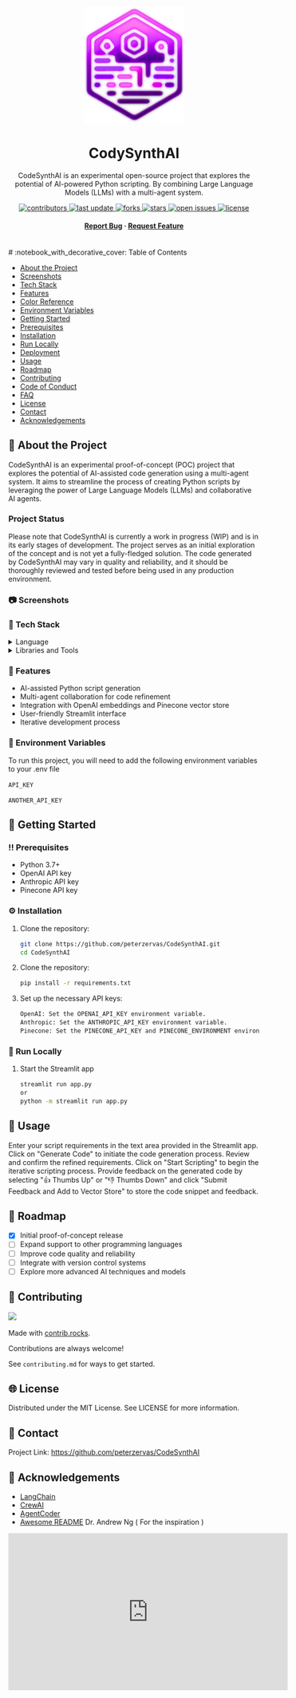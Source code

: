 <!--
Hey, thanks for using the awesome-readme-template template.  
If you have any enhancements, then fork this project and create a pull request 
or just open an issue with the label "enhancement".

Don't forget to give this project a star for additional support ;)
Maybe you can mention me or this repo in the acknowledgements too
-->
<div align="center">

  <img src="assets/logo.png" alt="logo" width="200" height="auto" />
  <h1>CodySynthAI</h1>
  <p>CodeSynthAI is an experimental open-source project that explores the potential of AI-powered Python scripting. By combining Large Language Models (LLMs) with a multi-agent system.</p>
  
<!-- Badges -->
<p>
  <a href="https://github.com/peterzervas/CodeSynthAI/graphs/contributors">
    <img src="https://img.shields.io/github/contributors/peterzervas/CodeSynthAI" alt="contributors" />
  </a>
  <a href="">
    <img src="https://img.shields.io/github/last-commit/peterzervas/CodeSynthAI" alt="last update" />
  </a>
  <a href="https://github.com/peterzervas/CodeSynthAI/network/members">
    <img src="https://img.shields.io/github/forks/peterzervas/CodeSynthAI" alt="forks" />
  </a>
  <a href="https://github.com/peterzervas/CodeSynthAI/stargazers">
    <img src="https://img.shields.io/github/stars/peterzervas/CodeSynthAI" alt="stars" />
  </a>
  <a href="https://github.com/peterzervas/CodeSynthAI/issues/">
    <img src="https://img.shields.io/github/issues/peterzervas/CodeSynthAI" alt="open issues" />
  </a>
  <a href="https://github.com/peterzervas/CodeSynthAI/blob/master/LICENSE">
    <img src="https://img.shields.io/github/license/peterzervas/CodeSynthAI.svg" alt="license" />
  </a>
</p>

<h4>
  <a href="https://github.com/peterzervas/CodeSynthAI/issues/">Report Bug</a>
  <span> · </span>
  <a href="https://github.com/peterzervas/CodeSynthAI/issues/">Request Feature</a>
</h4>
</div>

<br />
<!-- Table of Contents -->
# :notebook_with_decorative_cover: Table of Contents

- [About the Project](#star2-about-the-project)
- [Screenshots](#camera-screenshots)
- [Tech Stack](#space_invader-tech-stack)
- [Features](#dart-features)
- [Color Reference](#art-color-reference)
- [Environment Variables](#key-environment-variables)
- [Getting Started](#toolbox-getting-started)
- [Prerequisites](#bangbang-prerequisites)
- [Installation](#gear-installation)
- [Run Locally](#running-run-locally)
- [Deployment](#triangular_flag_on_post-deployment)
- [Usage](#eyes-usage)
- [Roadmap](#compass-roadmap)
- [Contributing](#wave-contributing)
- [Code of Conduct](#scroll-code-of-conduct)
- [FAQ](#grey_question-faq)
- [License](#warning-license)
- [Contact](#handshake-contact)
- [Acknowledgements](#gem-acknowledgements)

<!-- About the Project -->
## :star2: About the Project
CodeSynthAI is an experimental proof-of-concept (POC) project that explores the potential of AI-assisted code generation using a multi-agent system. It aims to streamline the process of creating Python scripts by leveraging the power of Large Language Models (LLMs) and collaborative AI agents.

### Project Status

Please note that CodeSynthAI is currently a work in progress (WIP) and is in its early stages of development. The project serves as an initial exploration of the concept and is not yet a fully-fledged solution. The code generated by CodeSynthAI may vary in quality and reliability, and it should be thoroughly reviewed and tested before being used in any production environment.

<!-- Screenshots -->
### :camera: Screenshots
<!-- <div align="center">
  <img src="https://placehold.co/600x400?text=Your+Screenshot+here" alt="screenshot" /> -->
<!-- </div> -->

<!-- TechStack -->
### :space_invader: Tech Stack

<details>
  <summary>Language</summary>
  <ul>
    <li><a href="https://www.python.org/">Python</a></li>
  </ul>
</details>

<details>
  <summary>Libraries and Tools</summary>
  <ul>
    <li><a href="https://www.anthropic.com/">Anthropic API</a></li>
    <li><a href="https://python.langchain.com/en/latest/">LangChain</a></li>
    <li><a href="https://github.com/hwchase17/langchain-experiments">LangChain Experimental</a></li>
    <li><a href="https://crewai.co/">CrewAI</a></li>
    <li><a href="https://streamlit.io/">Streamlit</a></li>
    <li><a href="https://openai.com/">OpenAI API</a></li>
    <li><a href="https://www.pinecone.io/">Pinecone</a></li>
  </ul>
</details>

<!-- Features -->
### :dart: Features

- AI-assisted Python script generation
- Multi-agent collaboration for code refinement
- Integration with OpenAI embeddings and Pinecone vector store
- User-friendly Streamlit interface
- Iterative development process

<!-- Env Variables -->
### :key: Environment Variables

To run this project, you will need to add the following environment variables to your .env file

`API_KEY`

`ANOTHER_API_KEY`

<!-- Getting Started -->
## :toolbox: Getting Started

<!-- Prerequisites -->
### :bangbang: Prerequisites

- Python 3.7+
- OpenAI API key
- Anthropic API key
- Pinecone API key

<!-- Installation -->
### :gear: Installation

1. Clone the repository:
   ```bash
   git clone https://github.com/peterzervas/CodeSynthAI.git
   cd CodeSynthAI
2. Clone the repository:
   ```bash
   pip install -r requirements.txt
3. Set up the necessary API keys:
    ```bash
    OpenAI: Set the OPENAI_API_KEY environment variable.
    Anthropic: Set the ANTHROPIC_API_KEY environment variable.
    Pinecone: Set the PINECONE_API_KEY and PINECONE_ENVIRONMENT environment variables.
<!-- Run Locally -->
### :running: Run Locally
1. Start the Streamlit app
    ```bash
    streamlit run app.py
    or
    python -m streamlit run app.py
<!-- Usage -->
## :eyes: Usage

Enter your script requirements in the text area provided in the Streamlit app.
Click on "Generate Code" to initiate the code generation process.
Review and confirm the refined requirements.
Click on "Start Scripting" to begin the iterative scripting process.
Provide feedback on the generated code by selecting "👍 Thumbs Up" or "👎 Thumbs Down" and click "Submit Feedback and Add to Vector Store" to store the code snippet and feedback.

<!-- Roadmap -->
## :compass: Roadmap

- [x] Initial proof-of-concept release
- [ ] Expand support to other programming languages
- [ ] Improve code quality and reliability
- [ ] Integrate with version control systems
- [ ] Explore more advanced AI techniques and models
<!-- Contributing -->
## :wave: Contributing
<a href="https://github.com/peterzervas/CodeSynthAI/graphs/contributors">
  <img src="https://contrib.rocks/image?repo=peterzervas/CodeSynthAI" />
</a>

Made with [contrib.rocks](https://contrib.rocks).

Contributions are always welcome!

See `contributing.md` for ways to get started.

<!-- License -->
## :globe_with_meridians: License

Distributed under the MIT License. See LICENSE for more information.

<!-- Contact -->
## :handshake: Contact

<!-- Your Name - [@twitter_handle](https://twitter.com/twitter_handle) - <email@email_client.com> -->

Project Link: [https://github.com/peterzervas/CodeSynthAI
](https://github.com/Louis3797/awesome-readme-template)

<!-- Acknowledgments -->
## :gem: Acknowledgements
- [LangChain](https://www.langchain.com/)
- [CrewAI](https://www.crewai.com/)
- [AgentCoder](https://arxiv.org/html/2312.13010v2)
- [Awesome README](https://github.com/matiassingers/awesome-readme)
Dr. Andrew Ng ( For the inspiration )

<iframe width="560" height="315" src="https://www.youtube.com/embed/sal78ACtGTc?si=Gd_0H6Qx7Hq4o9Yt" title="YouTube video player" frameborder="0" allow="accelerometer; autoplay; clipboard-write; encrypted-media; gyroscope; picture-in-picture; web-share" referrerpolicy="strict-origin-when-cross-origin" allowfullscreen></iframe>